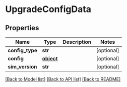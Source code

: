 # UpgradeConfigData

## Properties
Name | Type | Description | Notes
------------ | ------------- | ------------- | -------------
**config_type** | **str** |  | [optional] 
**config** | [**object**](.md) |  | [optional] 
**sim_version** | **str** |  | [optional] 

[[Back to Model list]](../README.md#documentation-for-models) [[Back to API list]](../README.md#documentation-for-api-endpoints) [[Back to README]](../README.md)


